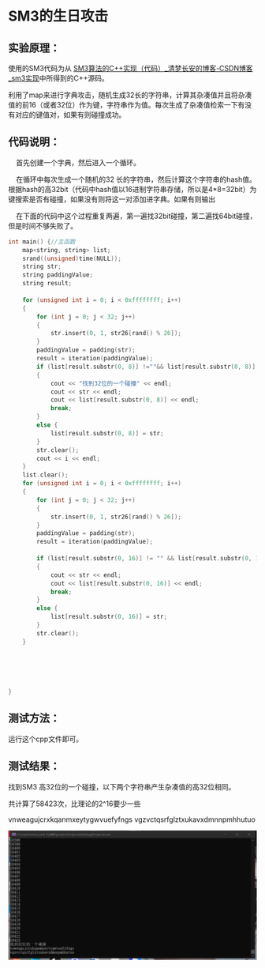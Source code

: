 # SM3的生日攻击

## 实验原理：

  使用的SM3代码为从 [SM3算法的C++实现（代码）_清梦长安的博客-CSDN博客_sm3实现](https://blog.csdn.net/nicai_hualuo/article/details/121555000)中所得到的C++源码。

  利用了map来进行字典攻击，随机生成32长的字符串，计算其杂凑值并且将杂凑值的前16（或者32位）作为键，字符串作为值。每次生成了杂凑值检索一下有没有对应的键值对，如果有则碰撞成功。

## 代码说明：

    首先创建一个字典，然后进入一个循环。

    在循环中每次生成一个随机的32 长的字符串，然后计算这个字符串的hash值。根据hash的高32bit（代码中hash值以16进制字符串存储，所以是4*8=32bit）为键搜索是否有碰撞，如果没有则将这一对添加进字典。如果有则输出

    在下面的代码中这个过程重复两遍，第一遍找32bit碰撞，第二遍找64bit碰撞，但是时间不够失败了。

```c
int main() {//主函数
	map<string, string> list;
	srand((unsigned)time(NULL));
	string str;
	string paddingValue;
	string result;
	
	for (unsigned int i = 0; i < 0xffffffff; i++)
	{
		for (int j = 0; j < 32; j++)
		{
			str.insert(0, 1, str26[rand() % 26]);
		}
		paddingValue = padding(str);
		result = iteration(paddingValue);
		if (list[result.substr(0, 8)] !=""&& list[result.substr(0, 8)] !=str )//此处需要注意，result以16进制string构成，因此8个字符代表32位。
		{
			cout << "找到32位的一个碰撞" << endl;
			cout << str << endl;
			cout << list[result.substr(0, 8)] << endl;
			break;
		}
		else {
			list[result.substr(0, 8)] = str;
		}
		str.clear(); 
		cout << i << endl;
	}
	list.clear();
	for (unsigned int i = 0; i < 0xffffffff; i++)
	{
		for (int j = 0; j < 32; j++)
		{
			str.insert(0, 1, str26[rand() % 26]);
		}
		paddingValue = padding(str);
		result = iteration(paddingValue);

		if (list[result.substr(0, 16)] != "" && list[result.substr(0, 16)] != str)
		{
			cout << str << endl;
			cout << list[result.substr(0, 16)] << endl;
			break;
		}
		else {
			list[result.substr(0, 16)] = str;
		}
		str.clear();
	}
	


	
	
}
```



## 测试方法：

运行这个cpp文件即可。

## 测试结果：

找到SM3 高32位的一个碰撞，以下两个字符串产生杂凑值的高32位相同。

共计算了58423次，比理论的2^16要少一些

vnweagujcrxkqanmxeytygwvuefyfngs
vgzvctqsrfglztxukavxdmnnpmhhutuo

![截图](./成果截图.png)